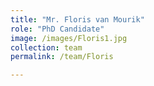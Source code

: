 ```yaml
---
title: "Mr. Floris van Mourik"
role: "PhD Candidate"
image: /images/Floris1.jpg
collection: team
permalink: /team/Floris

---
```




